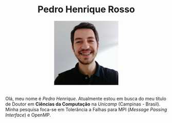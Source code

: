 <div align="center">
<h1> Pedro Henrique Rosso </h1>
<img src="/resources/perfil.jpg" alt="Me" width="200"/> 
</div>
<br>

Olá, meu nome é *Pedro Henrique*. Atualmente estou em busca do meu título de Doutor em **Ciências da Computação** na *Unicamp* (Campinas - Brasil). Minha pesquisa foca-se em Tolerância a Falhas para MPI (*Message Passing Interface*) e OpenMP.